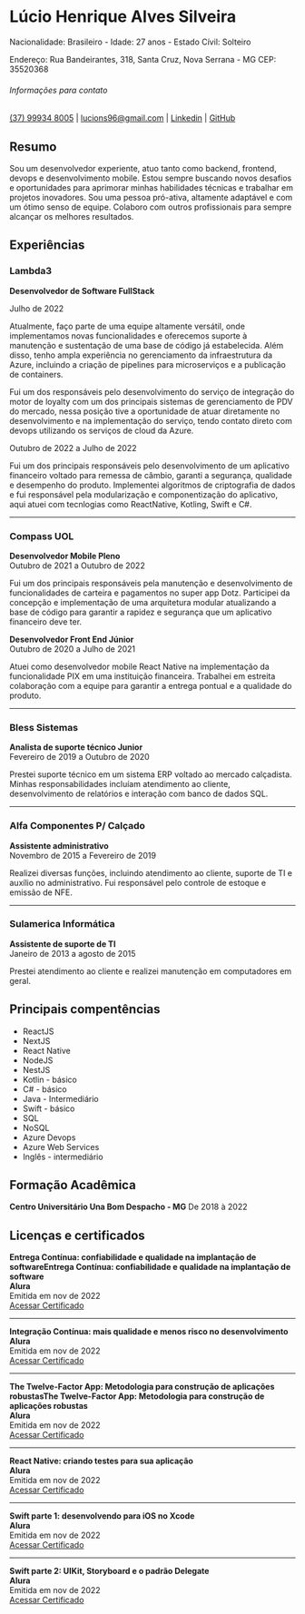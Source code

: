 # Lúcio Henrique Alves Silveira

Nacionalidade: Brasileiro - Idade: 27 anos - Estado Cívil: Solteiro

Endereço: Rua Bandeirantes, 318, Santa Cruz, Nova Serrana - MG CEP: 35520368

###### Informações para contato

[(37) 99934 8005](https://wa.me/5537988348005?text=Ol%C3%A1%2C+tudo+bem%3F) |
[lucions96@gmail.com](mailto:lucions96@gmail.com) |
[Linkedin](https://www.linkedin.com/in/luciohasilveira/) |
[GitHub](https://github.com/LucioHenrique512)

## Resumo

Sou um desenvolvedor experiente, atuo tanto como backend, frontend, devops e desenvolvimento mobile. Estou sempre buscando novos desafios e oportunidades para aprimorar minhas habilidades técnicas e trabalhar em projetos inovadores. Sou uma pessoa pró-ativa, altamente adaptável e com um ótimo senso de equipe. Colaboro com outros profissionais para sempre alcançar os melhores resultados.

## Experiências

### Lambda3

**Desenvolvedor de Software FullStack**

Julho de 2022

Atualmente, faço parte de uma equipe altamente versátil, onde implementamos novas funcionalidades e oferecemos suporte à manutenção e sustentação de uma base de código já estabelecida. Além disso, tenho ampla experiência no gerenciamento da infraestrutura da Azure, incluindo a criação de pipelines para microserviços e a publicação de containers.

Fui um dos responsáveis pelo desenvolvimento do serviço de integração do motor de loyalty com um dos principais sistemas de gerenciamento de PDV do mercado, nessa posição tive a oportunidade de atuar diretamente no desenvolvimento e na implementação do serviço, tendo contato direto com devops utilizando os serviços de cloud da Azure.

Outubro de 2022 a Julho de 2022

Fui um dos principais responsáveis pelo desenvolvimento de um aplicativo financeiro voltado para remessa de câmbio, garanti a segurança, qualidade e desempenho do produto. Implementei algoritmos de criptografia de dados e fui responsável pela modularização e componentização do aplicativo, aqui atuei com tecnlogias como ReactNative, Kotling, Swift e C#.

---

### Compass UOL

**Desenvolvedor Mobile Pleno**  
Outubro de 2021 a Outubro de 2022

Fui um dos principais responsáveis pela manutenção e desenvolvimento de funcionalidades de carteira e pagamentos no super app Dotz. Participei da concepção e implementação de uma arquitetura modular atualizando a base de código para garantir a rapidez e segurança que um aplicativo financeiro deve ter.

**Desenvolvedor Front End Júnior**  
Outubro de 2020 a Julho de 2021

Atuei como desenvolvedor mobile React Native na implementação da funcionalidade PIX em uma instituição financeira. Trabalhei em estreita colaboração com a equipe para garantir a entrega pontual e a qualidade do produto.

---

### Bless Sistemas

**Analista de suporte técnico Junior**  
Fevereiro de 2019 a Outubro de 2020

Prestei suporte técnico em um sistema ERP voltado ao mercado calçadista. Minhas responsabilidades incluíam atendimento ao cliente, desenvolvimento de relatórios e interação com banco de dados SQL.

---

### Alfa Componentes P/ Calçado

**Assistente administrativo**  
Novembro de 2015 a Fevereiro de 2019

Realizei diversas funções, incluindo atendimento ao cliente, suporte de TI e auxílio no administrativo. Fui responsável pelo controle de estoque e emissão de NFE.

---

### Sulamerica Informática

**Assistente de suporte de TI**  
Janeiro de 2013 a agosto de 2015

Prestei atendimento ao cliente e realizei manutenção em computadores em geral.

## Principais compentências

- ReactJS
- NextJS
- React Native
- NodeJS
- NestJS
- Kotlin - básico
- C# - básico
- Java - Intermediário
- Swift - básico
- SQL
- NoSQL
- Azure Devops
- Azure Web Services
- Inglês - intermediário

## Formação Acadêmica

**Centro Universitário Una Bom Despacho - MG**
De 2018 à 2022

## Licenças e certificados

**Entrega Contínua: confiabilidade e qualidade na implantação de softwareEntrega Contínua: confiabilidade e qualidade na implantação de software**<br>
**Alura**<br>
Emitida em nov de 2022<br>
[Acessar Certificado](https://cursos.alura.com.br/certificate/50979667-2def-465f-a883-397c75a82ba8)

---

**Integração Contínua: mais qualidade e menos risco no desenvolvimento**<br>
**Alura**<br>
Emitida em nov de 2022<br>
[Acessar Certificado](https://cursos.alura.com.br/certificate/56914925-f6b3-43fb-9fce-b5f56a4cd97a)

---

**The Twelve-Factor App: Metodologia para construção de aplicações robustasThe Twelve-Factor App: Metodologia para construção de aplicações robustas**<br>
**Alura**<br>
Emitida em nov de 2022<br>
[Acessar Certificado](https://cursos.alura.com.br/certificate/6cdce770-eb71-436e-8b6a-17360480ca6d)

---

**React Native: criando testes para sua aplicação**<br>
**Alura**<br>
Emitida em nov de 2022<br>
[Acessar Certificado](https://cursos.alura.com.br/certificate/0c87acf0-81c1-42da-89e2-2a413adad487)

---

**Swift parte 1: desenvolvendo para iOS no Xcode**<br>
**Alura**<br>
Emitida em nov de 2022<br>
[Acessar Certificado](https://cursos.alura.com.br/certificate/a3201fb8-4332-4a7d-9159-cc853e060827)

---

**Swift parte 2: UIKit, Storyboard e o padrão Delegate**<br>
**Alura**<br>
Emitida em nov de 2022<br>
[Acessar Certificado](https://cursos.alura.com.br/certificate/7f8daebb-ae6d-4cbf-8d6c-978f400a19f8)
